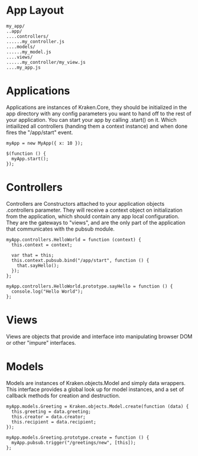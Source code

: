 App Layout
==========

    my_app/
    ..app/
    ....controllers/
    ......my_controller.js
    ....models/
    ......my_model.js
    ....views/
    ......my_controller/my_view.js
    ....my_app.js

Applications
============

Applications are instances of Kraken.Core, they should be initialized in the app directory with any config parameters you want to hand off to the rest of your application. You can start your app by calling .start() on it. Which intiailized all controllers (handing them a context instance) and when done fires the "/app/start" event.

    myApp = new MyApp({ x: 10 });

    $(function () {
      myApp.start();
    });


Controllers
===========

Controllers are Constructors attached to your application objects .controllers parameter. They will receive a context object on initialization from the application, which should contain any app local configuration. They are the gateways to "views", and are the only part of the application that communicates with the pubsub module.

    myApp.controllers.HelloWorld = function (context) {
      this.context = context;

      var that = this;
      this.context.pubsub.bind("/app/start", function () {
        that.sayHello();
      });
    };

    myApp.controllers.HelloWorld.prototype.sayHello = function () {
      console.log("Hello World");
    };


Views
=====

Views are objects that provide and interface into manipulating browser DOM or other "impure" interfaces.


Models
======

Models are instances of Kraken.objects.Model and simply data wrappers. This interface provides a global look up for model instances, and a set of callback methods for creation and destruction.

    myApp.models.Greeting = Kraken.objects.Model.create(function (data) {
      this.greeting = data.greeting;
      this.creator = data.creator;
      this.recipient = data.recipient;
    });

    myApp.models.Greeting.prototype.create = function () {
      myApp.pubsub.trigger("/greetings/new", [this]);
    };

